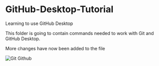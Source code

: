 # GitHub-Desktop-Tutorial
Learning to use GitHub Desktop

This folder is going to contain commands needed to work with Git and GitHub Desktop. 

More changes have now been added to the file

![Git Github](https://github.com/leks39/GitHub-Desktop-Tutorial/assets/113634690/db1b7c77-222e-41e0-8ca9-f332faa1bf74)
